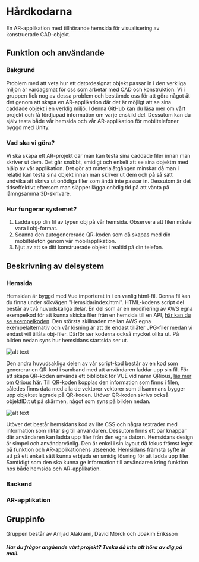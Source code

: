 # Hårdkodarna
En AR-applikation med tillhörande hemsida för visualisering av konstruerade CAD-objekt. 

## Funktion och användande

### Bakgrund
Problem med att veta hur ett datordesignat objekt passar in i den verkliga miljön är vardagsmat för oss som arbetar med CAD och konstruktion. Vi i gruppen fick nog av dessa problem och bestämde oss för att göra något åt det genom att skapa en AR-applikation där det är möjligt att se sina caddade objekt i en verklig miljö. I denna GitHub kan du läsa mer om vårt projekt och få fördjupad information om varje enskild del. Dessutom kan du själv testa både vår hemsida och vår AR-applikation för mobiltelefoner byggd med Unity. 

### Vad ska vi göra? 
Vi ska skapa ett AR-projekt där man kan testa sina caddade filer innan man skriver ut dem. Det går snabbt, smidigt och enkelt att se sina objektm med hjälp av vår applikation. Det gör att materialåtgången minskar då man i relatid kan testa sina objekt innan man skriver ut dem och på så sätt undvika att skriva ut onödiga filer som ändå inte passar in. Dessutom är det tidseffektivt eftersom man släpper lägga onödig tid på att vänta på låmngsamma 3D-skrivare. 

### Hur fungerar systemet?
1. Ladda upp din fil av typen obj på vår hemsida. Observera att filen måste vara i obj-format. 
2. Scanna den autogenererade QR-koden som då skapas med din mobiltelefon genom vår mobilapplikation.
3. Njut av att se ditt konstruerade objekt i realtid på din telefon. 

## Beskrivning av delsystem

### Hemsida
Hemsidan är byggd med Vue importerat in i en vanlig html-fil. Denna fil kan du finna under sökvägen "Hemsida/index.html". HTML-kodens script del består av två huvudskaliga delar. En del som är en modifiering av AWS egna exempelkod för att kunna skicka filer från en hemsida till en API, [här kan du se exempelkoden](https://github.com/aws-samples/amazon-s3-presigned-urls-aws-sam "AWS egen GitHub"). Den största skillnaden mellan AWS egna exempelalternativ och vår lösning är att de endast tillåter JPG-filer medan vi endast vill tillåta obj-filer. Därför ser koderna också mycket olika ut. På bilden nedan syns hur hemsidans startsida ser ut. 

![alt text](https://github.com/davidmorck/Hardkodarna/blob/main/Bilder/hemsida.PNG "Bild på hemsidan")

Den andra huvudsakliga delen av vår script-kod består av en kod som genererar en QR-kod i samband med att användaren laddar upp sin fil. För att skapa QR-koden används ett bibliotek för VUE vid namn QRious, [läs mer om Qrious här](https://www.npmjs.com/package/vue-qrious "QRious dokumentation"). Till QR-koden kopplas den information som finns i filen, således finns data med alla de vektorer vektorer som tillsammans bygger upp objektet lagrade på QR-koden. Utöver QR-koden skrivs också objektID:t ut på skärmen, något som syns på bilden nedan. 

![alt text](https://github.com/davidmorck/Hardkodarna/blob/main/Bilder/HemsidaQR.PNG "Bild på QR-kod från hemsidan")

Utöver det består hemsidans kod av lite CSS och några textrader med information som riktar sig till användaren. Dessutom finns ett par knappar där användaren kan ladda upp filer från den egna datorn. Hemsidans design är simpel och användarvänlig. Den är enkel i sin layout då fokus främst legat på funktion och AR-applikationens utseende. Hemsidans främsta syfte är att på ett enkelt sätt kunna erbjuda en smidig lösning för att ladda upp filer. Samtidigt som den ska kunna ge information till användaren kring funktion hos både hemsida och AR-applikation. 
### Backend

### AR-applikation




## Gruppinfo
Gruppen består av Amjad Alakrami, David Mörck och Joakim Eriksson
##### Har du frågor angående vårt projekt? Tveka då inte att höra av dig på mail. 
